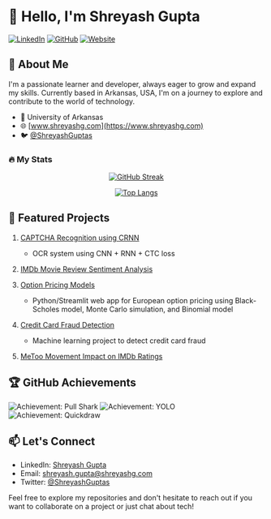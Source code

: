# 👋 Hello, I'm Shreyash Gupta

[![LinkedIn](https://img.shields.io/badge/LinkedIn-Connect-blue)](https://www.linkedin.com/in/shreyashgupta5/)
[![GitHub](https://img.shields.io/badge/GitHub-Follow-181717?logo=github&style=flat-square)](https://github.com/shreyashguptas)
[![Website](https://img.shields.io/badge/Website-Visit-brightgreen)](https://www.shreyashg.com)

## 🌱 About Me

I'm a passionate learner and developer, always eager to grow and expand my skills. Currently based in Arkansas, USA, I'm on a journey to explore and contribute to the world of technology.

- 🏫 University of Arkansas
- 🌐 [www.shreyashg.com](https://www.shreyashg.com)
- 🐦 [@ShreyashGuptas](https://twitter.com/ShreyashGuptas)


### 🔥 My Stats

<div align="center">

[![GitHub Streak](https://github-readme-streak-stats-five-sepia.vercel.app?user=shreyashguptas&theme=dark&mode=weekly)](https://git.io/streak-stats)
  
[![Top Langs](https://github-readme-stats.vercel.app/api/top-langs/?username=shreyashguptas&layout=compact&theme=vision-friendly-dark)](https://github.com/anuraghazra/github-readme-stats)

</div>

## 🚀 Featured Projects

1. [CAPTCHA Recognition using CRNN](https://github.com/shreyashguptas/CAPTCHA-Recognition-using-CRNN)
   - OCR system using CNN + RNN + CTC loss

2. [IMDb Movie Review Sentiment Analysis](https://github.com/shreyashguptas/IMDb_movie_review_sentiment_analysis)

3. [Option Pricing Models](https://github.com/shreyashguptas/option-pricing-models)
   - Python/Streamlit web app for European option pricing using Black-Scholes model, Monte Carlo simulation, and Binomial model

4. [Credit Card Fraud Detection](https://github.com/shreyashguptas/Credit-Card-Fraud-Detection-using-Machine-Learning)
   - Machine learning project to detect credit card fraud

5. [MeToo Movement Impact on IMDb Ratings](https://github.com/shreyashguptas/MeToo-Movement-Impact-on-IMDb-ratings)

## 🏆 GitHub Achievements

![Achievement: Pull Shark](https://github.githubassets.com/images/modules/profile/achievements/pull-shark-default.png)
![Achievement: YOLO](https://github.githubassets.com/images/modules/profile/achievements/yolo-default.png)
![Achievement: Quickdraw](https://github.githubassets.com/images/modules/profile/achievements/quickdraw-default.png)

## 📫 Let's Connect

- LinkedIn: [Shreyash Gupta](https://www.linkedin.com/in/shreyashgupta5/)
- Email: [shreyash.gupta@shreyashg.com](mailto:shreyash.gupta@shreyashg.com)
- Twitter: [@ShreyashGuptas](https://twitter.com/ShreyashGuptas)

Feel free to explore my repositories and don't hesitate to reach out if you want to collaborate on a project or just chat about tech!